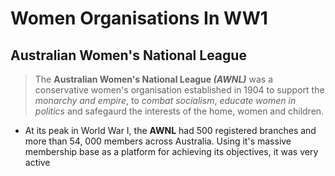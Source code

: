 # Women Organisations In WW1
## Australian Women's National League
> The **Australian Women's National League _(AWNL)_** was a conservative women's organisation established in 1904 to support the *monarchy and empire*, to *combat socialism*, *educate women in politics* and safegaurd the interests of the home, women and children.

- At its peak in World War I, the **AWNL** had 500 registered branches and more than 54, 000 members across Australia. Using it's massive membership base as a platform for achieving its objectives, it was very active 